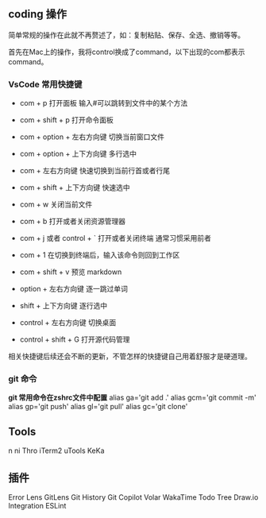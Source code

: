 
## coding 操作
简单常规的操作在此就不再赘述了，如：复制粘贴、保存、全选、撤销等等。

首先在Mac上的操作，我将control换成了command，以下出现的com都表示command。


### VsCode 常用快捷键
- com + p 打开面板 输入#可以跳转到文件中的某个方法
- com + shift + p 打开命令面板
- com + option + 左右方向键 切换当前窗口文件
- com + option + 上下方向键 多行选中
- com + 左右方向键 快速切换到当前行首或者行尾
- com + shift + 上下方向键 快速选中
- com + w 关闭当前文件
- com + b 打开或者关闭资源管理器
- com + j 或者 control + ` 打开或者关闭终端 通常习惯采用前者
- com + 1 在切换到终端后，输入该命令则回到工作区
- com + shift + v 预览 markdown

- option + 左右方向键 逐一跳过单词
- shift + 上下方向键 逐行选中

- control + 左右方向键 切换桌面
- control + shift + G 打开源代码管理

相关快捷键后续还会不断的更新，不管怎样的快捷键自己用着舒服才是硬道理。


### git 命令
**git 常用命令在zshrc文件中配置** 
alias ga='git add .'
alias gcm='git commit -m'
alias gp='git push'
alias gl='git pull'
alias gc='git clone'


## Tools
n
ni
Thro
iTerm2
uTools
KeKa


## 插件
Error Lens
GitLens
Git History
Git Copilot
Volar
WakaTime
Todo Tree
Draw.io Integration
ESLint




